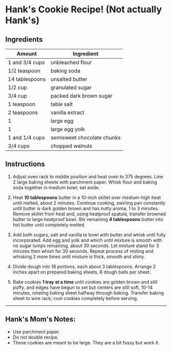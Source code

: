 # Hank's Cookie Recipe! (Not actually Hank's)

## Ingredients

| Amount         | Ingredient                 |
| -------------- | -------------------------- |
| 1 and 3/4 cups | unbleached flour           |
| 1/2 teaspoon   | baking soda                |
| 14 tablespoons | unsalted butter            |
| 1/2 cup        | granulated sugar           |
| 3/4 cup        | packed dark brown sugar    |
| 1 teaspoon     | table salt                 |
| 2 teaspoons    | vanilla extract            |
| 1              | large egg                  |
| 1              | large egg yolk             |
| 1 and 1/4 cups | semisweet chocolate chunks |
| 3/4 cups       | chopped walnuts            |

## Instructions

1. Adjust oven rack to middle position and heat oven to 375 degrees. Line 2 large baking sheets with parchment paper. Whisk flour and baking soda together in medium bowl; set aside.

2. Heat **10 tablespoons** butter in a 10-inch skillet over medium-high heat until melted, about 2 minutes. Continue cooking, swirling pan constantly until butter is dark golden brown and has nutty aroma, 1 to 3 minutes. Remove skillet from heat and, using heatproof spatula, transfer browned butter to large heatproof bowl. Stir remaining **4 tablespoons** butter into hot butter until completely melted.

3. Add both sugars, salt and vanilla to bowl with butter and whisk until fully incorporated. Add egg and yolk and which until mixture is smooth with no sugar lumps remaining, about 30 seconds. Let mixture stand for 3 minutes then whish for 30 seconds. Repeat process of resting and whisking 2 more times until mixture is thick, smooth and shiny.

4. Divide dough into 16 portions, each about 3 tablespoons. Arrange 2 inches apart on prepared baking sheets, 8 dough balls per sheet.

5. Bake cookies **1 tray at a time** until cookies are golden brown and still puffy, and edges have begun to set but centers are still soft, 10-14 minutes, rotating baking sheet halfway through baking. Transfer baking sheet to wire rack; cool cookies completely before serving.

---

## Hank's Mom's Notes:

- Use parchment paper.
- Do not double recipe.
- These cookies are meant to be large. They are a bit fussy but work it.
